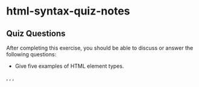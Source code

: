 # html-syntax-quiz-notes

## Quiz Questions

After completing this exercise, you should be able to discuss or answer the following questions:

- Give five examples of HTML element types.
<!DOCTYPE>, <html>, <head>, <title>, <body>

- What is the purpose of HTML attributes?
  it's used to adjust the behavoir or display of an HTML element

- Give an example of an HTML entity (escape character).
  &lt (less than)

## Notes

All student notes should be written here.

How to write `Code Examples` in markdown

for JS:

```javascript
const data = 'Howdy';
```

for HTML:

```html
<div>
  <p>This is text content</p>
</div>
```

for CSS:

```css
div {
  width: 100%;
}
```
